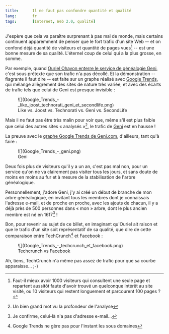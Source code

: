 ```yaml
---
title:      Il ne faut pas confondre quantité et qualité
lang:       fr
tags:       [Internet, Web 2.0, qualité]
---
```


J'espère que cela va paraître surprenant à pas mal de monde, mais certains continuent apparemment de penser que le fort trafic d'un site Web -- et on confond déjà quantité de visiteurs et quantité de pages vues[^1] -- est une bonne mesure de sa qualité. L'éternel coup de celui qui a la plus grosse, en somme.


[^1]: Faut-il mieux avoir 1000 visiteurs qui consultent une seule page et repartent aussitôt faute d'avoir trouvé un quelconque intérêt au site visité, ou 10 visiteurs qui restent longuement et parcourent 100 pages ?

Par exemple, quand [Ouriel Ohayon enterre le service de généalogie Geni](http://fr.techcrunch.com/2008/07/05/fr-5-startups-qui-devaient-reussir/), c'est sous prétexte que son trafic n'a pas décollé. Et la démonstration -- flagrante il faut dire -- est faite sur un graphe réalisé avec [Google Trends](http://trends.google.com/websites), qui mélange allègrement des sites de nature très variée, et avec des écarts de trafic tels que celui de Geni est presque invisible :

<figure markdown="1">
  ![](Google_Trends_-_like_joost_technorati_geni_et_secondlife.png)
  <figcaption>
  Like vs. Joost vs. Technorati vs. Geni vs. SecondLife
  </figcaption>
</figure>


Mais il ne faut pas être très malin pour voir que, même s'il est plus faible que celui des autres sites « analysés »[^2], le trafic de [Geni](http://www.geni.com/) est en hausse !

La preuve avec le [graphe Google Trends de Geni.com](http://trends.google.com/websites?q=geni.com&geo=all&date=all&sort=0), d'ailleurs, tant qu'à faire :

<figure markdown="1">
  ![](Google_Trends_-_geni.png)
  <figcaption>
  Geni
  </figcaption>
</figure>


Deux fois plus de visiteurs qu'il y a un an, c'est pas mal non, pour un service qu'on ne va clairement pas visiter tous les jours, et sans doute de moins en moins au fur et à mesure de la stabilisation de l'arbre généalogique.

Personnellement, j'adore Geni, j'y ai créé un début de branche de mon arbre généalogique, en invitant tous les membres dont je connaissais l'adresse e-mail, et de proche en proche, avec les ajouts de chacun, il y a déjà près de 500 personnes dans « mon » arbre, dont le plus ancien membre est né en 1617[^3] !

Bon, pour revenir au sujet de ce billet, en imaginant qu'Ouriel ait raison et que le trafic d'un site soit représentatif de sa qualité, que dire de cette comparaison entre TechCrunch[^4] et Facebook :

<figure markdown="1">
  ![](Google_Trends_-_techcrunch_et_facebook.png)
  <figcaption>
  Techcrunch vs Facebook
  </figcaption>
</figure>


Ah, tiens, TechCrunch n'a même pas assez de trafic pour que sa courbe apparaisse... ;-)



[^2]: Un bien grand mot vu la profondeur de l'analyse

[^3]: Je confirme, celui-là n'a pas d'adresse e-mail...

[^4]: Google Trends ne gère pas pour l'instant les sous domaines
